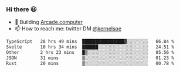 ### Hi there 😃

- 🔨 Building [Arcade.computer](https://arcade.computer)
- 📫 How to reach me: twitter DM [@kernelsoe](https://twitter.com/kernelsoe)

<!--START_SECTION:waka-->

```txt
TypeScript   28 hrs 49 mins  ████████████████▓░░░░░░░░   66.84 %
Svelte       10 hrs 34 mins  ██████░░░░░░░░░░░░░░░░░░░   24.51 %
Other        2 hrs 23 mins   █▒░░░░░░░░░░░░░░░░░░░░░░░   05.56 %
JSON         31 mins         ▒░░░░░░░░░░░░░░░░░░░░░░░░   01.23 %
Rust         20 mins         ▒░░░░░░░░░░░░░░░░░░░░░░░░   00.78 %
```

<!--END_SECTION:waka-->
